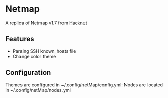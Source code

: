# Netmap
A replica of Netmap v1.7 from [Hacknet](https://store.steampowered.com/app/365450/hacknet/)

## Features
* Parsing SSH known_hosts file
* Change color theme

## Configuration
Themes are configured in ~/.config/netMap/config.yml:
Nodes are located in ~/.config/netMap/nodes.yml
